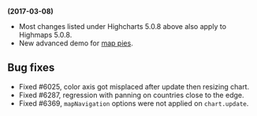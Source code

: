 **(2017-03-08)**
        
- Most changes listed under Highcharts 5.0.8 above also apply to Highmaps 5.0.8.
- New advanced demo for [map pies](http://jsfiddle.net/gh/get/library/pure/highcharts/highcharts/tree/samples/maps/demo/map-pies/).

## Bug fixes 
- Fixed #6025, color axis got misplaced after update then resizing chart.
- Fixed #6287, regression with panning on countries close to the edge.
- Fixed #6369, `mapNavigation` options were not applied on `chart.update`.
